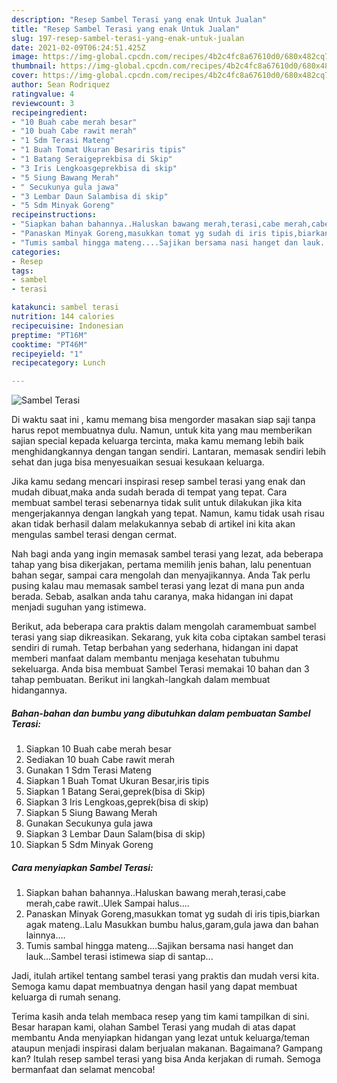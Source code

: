 ```yaml
---
description: "Resep Sambel Terasi yang enak Untuk Jualan"
title: "Resep Sambel Terasi yang enak Untuk Jualan"
slug: 197-resep-sambel-terasi-yang-enak-untuk-jualan
date: 2021-02-09T06:24:51.425Z
image: https://img-global.cpcdn.com/recipes/4b2c4fc8a67610d0/680x482cq70/sambel-terasi-foto-resep-utama.jpg
thumbnail: https://img-global.cpcdn.com/recipes/4b2c4fc8a67610d0/680x482cq70/sambel-terasi-foto-resep-utama.jpg
cover: https://img-global.cpcdn.com/recipes/4b2c4fc8a67610d0/680x482cq70/sambel-terasi-foto-resep-utama.jpg
author: Sean Rodriquez
ratingvalue: 4
reviewcount: 3
recipeingredient:
- "10 Buah cabe merah besar"
- "10 buah Cabe rawit merah"
- "1 Sdm Terasi Mateng"
- "1 Buah Tomat Ukuran Besariris tipis"
- "1 Batang Seraigeprekbisa di Skip"
- "3 Iris Lengkoasgeprekbisa di skip"
- "5 Siung Bawang Merah"
- " Secukunya gula jawa"
- "3 Lembar Daun Salambisa di skip"
- "5 Sdm Minyak Goreng"
recipeinstructions:
- "Siapkan bahan bahannya..Haluskan bawang merah,terasi,cabe merah,cabe rawit..Ulek Sampai halus...."
- "Panaskan Minyak Goreng,masukkan tomat yg sudah di iris tipis,biarkan agak mateng..Lalu Masukkan bumbu halus,garam,gula jawa dan bahan lainnya...."
- "Tumis sambal hingga mateng....Sajikan bersama nasi hanget dan lauk...Sambel terasi istimewa siap di santap..."
categories:
- Resep
tags:
- sambel
- terasi

katakunci: sambel terasi 
nutrition: 144 calories
recipecuisine: Indonesian
preptime: "PT16M"
cooktime: "PT46M"
recipeyield: "1"
recipecategory: Lunch

---
```



![Sambel Terasi](https://img-global.cpcdn.com/recipes/4b2c4fc8a67610d0/680x482cq70/sambel-terasi-foto-resep-utama.jpg)

Di waktu  saat ini , kamu memang bisa mengorder masakan siap saji tanpa harus repot membuatnya dulu. Namun, untuk kita yang mau memberikan sajian special kepada keluarga tercinta, maka kamu memang lebih baik menghidangkannya dengan tangan sendiri. Lantaran, memasak sendiri lebih sehat dan juga bisa menyesuaikan sesuai kesukaan keluarga.

Jika kamu sedang mencari inspirasi resep sambel terasi yang enak dan mudah dibuat,maka anda sudah berada di tempat yang tepat. Cara membuat sambel terasi  sebenarnya tidak sulit untuk dilakukan jika kita mengerjakannya dengan langkah yang tepat. Namun, kamu tidak usah risau akan tidak berhasil dalam melakukannya 
sebab di artikel ini kita akan mengulas sambel terasi dengan cermat.  



Nah bagi anda yang ingin memasak sambel terasi yang lezat, ada beberapa tahap yang bisa dikerjakan, pertama memilih jenis bahan, lalu penentuan bahan segar, sampai cara mengolah dan menyajikannya. Anda Tak perlu pusing kalau mau memasak sambel terasi yang lezat di mana pun anda berada. Sebab, asalkan anda  tahu caranya, maka hidangan ini dapat menjadi suguhan yang istimewa.

Berikut, ada beberapa cara praktis  dalam mengolah caramembuat sambel terasi yang siap dikreasikan. Sekarang, yuk kita coba ciptakan sambel terasi sendiri di rumah. Tetap berbahan yang sederhana, hidangan ini dapat memberi manfaat dalam membantu menjaga kesehatan tubuhmu sekeluarga. Anda bisa membuat Sambel Terasi memakai 10 bahan dan 3 tahap pembuatan. Berikut ini langkah-langkah dalam membuat hidangannya.

<!--inarticleads1-->

##### Bahan-bahan dan bumbu yang dibutuhkan dalam pembuatan Sambel Terasi:

1. Siapkan 10 Buah cabe merah besar
1. Sediakan 10 buah Cabe rawit merah
1. Gunakan 1 Sdm Terasi Mateng
1. Siapkan 1 Buah Tomat Ukuran Besar,iris tipis
1. Siapkan 1 Batang Serai,geprek(bisa di Skip)
1. Siapkan 3 Iris Lengkoas,geprek(bisa di skip)
1. Siapkan 5 Siung Bawang Merah
1. Gunakan  Secukunya gula jawa
1. Siapkan 3 Lembar Daun Salam(bisa di skip)
1. Siapkan 5 Sdm Minyak Goreng




<!--inarticleads2-->

##### Cara menyiapkan Sambel Terasi:

1. Siapkan bahan bahannya..Haluskan bawang merah,terasi,cabe merah,cabe rawit..Ulek Sampai halus....
1. Panaskan Minyak Goreng,masukkan tomat yg sudah di iris tipis,biarkan agak mateng..Lalu Masukkan bumbu halus,garam,gula jawa dan bahan lainnya....
1. Tumis sambal hingga mateng....Sajikan bersama nasi hanget dan lauk...Sambel terasi istimewa siap di santap...




Jadi, itulah artikel tentang  sambel terasi  yang praktis dan mudah versi kita. Semoga kamu dapat membuatnya dengan hasil yang dapat membuat keluarga di rumah senang. 

Terima kasih anda telah membaca resep yang tim kami tampilkan di sini. Besar harapan kami, olahan  Sambel Terasi yang mudah di atas dapat membantu Anda menyiapkan hidangan yang lezat untuk keluarga/teman ataupun menjadi inspirasi dalam berjualan makanan. Bagaimana? Gampang kan? Itulah resep sambel terasi yang bisa Anda kerjakan di rumah. Semoga bermanfaat dan selamat mencoba!

